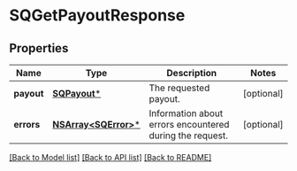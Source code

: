 # SQGetPayoutResponse

## Properties
Name | Type | Description | Notes
------------ | ------------- | ------------- | -------------
**payout** | [**SQPayout***](SQPayout.md) | The requested payout. | [optional] 
**errors** | [**NSArray&lt;SQError&gt;***](SQError.md) | Information about errors encountered during the request. | [optional] 

[[Back to Model list]](../README.md#documentation-for-models) [[Back to API list]](../README.md#documentation-for-api-endpoints) [[Back to README]](../README.md)


